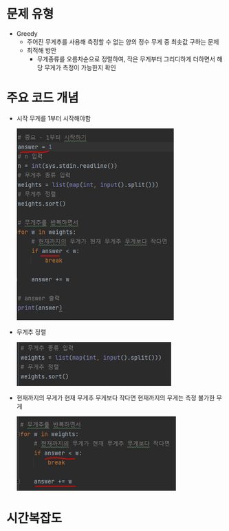 # 문제 유형
- Greedy
  - 주어진 무게추를 사용해 측정할 수 없는 양의 정수 무게 중 최솟값 구하는 문제
  - 최적해 방안
    - 무게종류를 오름차순으로 정렬하여, 작은 무게부터 그리디하게 더하면서 해당 무게가 측정이 가능한지 확인

# 주요 코드 개념
- 시작 무게를 1부터 시작해야함

  ![img_1.png](../이미지/저울_1.png)

- 무게추 정렬 

  ![img_2.png](../이미지/저울_2.png)

- 현재까지의 무게가 현재 무게추 무게보다 작다면 현재까지의 무게는 측정 불가한 무게 

  ![img_3.png](../이미지/저울_3.png)

# 시간복잡도